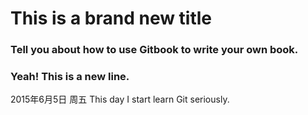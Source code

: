 # This is a brand new title


### Tell you about how to use Gitbook to write your own book.


### Yeah! This is a new line.

2015年6月5日 周五 This day I start learn Git seriously.